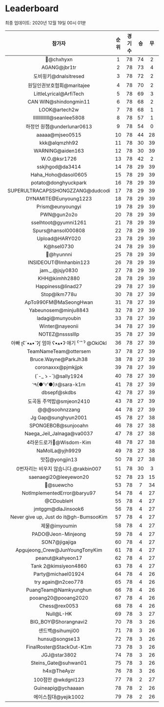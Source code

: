 # Leaderboard
최종 업데이트: 2020년 12월 19일 00시 01분




| 참가자 | 순위 | 경기수 | 승 | 무 | 패 | 승점 |
|:---:|:---:|:---:|:---:|:---:|:---:|:---:|
| 👑@chxhyxn | 1 | 78 | 74 | 2 | 2 | 224 |
| AGANG@jbr1tr | 2 | 78 | 73 | 4 | 1 | 223 |
| 도비윙키@dnalsitresed | 3 | 78 | 72 | 2 | 4 | 218 |
| 원딜인권보호협회@maritajee | 4 | 78 | 70 | 2 | 6 | 212 |
| LittleLyrical@ArfiTech | 5 | 78 | 69 | 3 | 6 | 210 |
| CAN WIN@shindongmin11 | 6 | 78 | 68 | 2 | 8 | 206 |
| LOOK@artech2w | 7 | 78 | 68 | 1 | 9 | 205 |
| lIIIlllIlIlIl@seanlee5808 | 8 | 78 | 57 | 1 | 20 | 172 |
| 하정언 원챔@underlunar0613 | 9 | 78 | 54 | 0 | 24 | 162 |
| aaaaa@mjseo0515 | 10 | 78 | 44 | 28 | 6 | 160 |
| kkk@alqmzhh92 | 11 | 78 | 30 | 39 | 9 | 129 |
| WARNING@aiden163 | 12 | 78 | 30 | 39 | 9 | 129 |
| W.O.@ksr1726 | 13 | 78 | 42 | 2 | 34 | 128 |
| sskjhgod@da3414 | 14 | 78 | 29 | 39 | 10 | 126 |
| Haha_Hoho@dasol0605 | 15 | 78 | 29 | 39 | 10 | 126 |
| potato@donghyuckpark | 16 | 78 | 29 | 39 | 10 | 126 |
| SUPERULTRACAPSSHONGZZANG@dudcodi | 17 | 78 | 29 | 39 | 10 | 126 |
| DYNAMITE@Eunyoung1223 | 18 | 78 | 29 | 39 | 10 | 126 |
| Prism@eunyoungyi | 19 | 78 | 29 | 39 | 10 | 126 |
| PWN@gun2o2o | 20 | 78 | 29 | 39 | 10 | 126 |
| sselhtoot@gyumni1261 | 21 | 78 | 29 | 39 | 10 | 126 |
| Spurs@hansol000808 | 22 | 78 | 29 | 39 | 10 | 126 |
| Upload@HARY020 | 23 | 78 | 29 | 39 | 10 | 126 |
| K@hsel0730 | 24 | 78 | 29 | 39 | 10 | 126 |
| 🐻@hyunnni | 25 | 78 | 29 | 39 | 10 | 126 |
| INSIDEOUT@Imhanbin123 | 26 | 78 | 29 | 39 | 10 | 126 |
| jam._.@jsjy0830 | 27 | 78 | 29 | 39 | 10 | 126 |
| KHH@kimhh2880 | 28 | 78 | 29 | 39 | 10 | 126 |
| Happiness@linad27 | 29 | 78 | 27 | 39 | 12 | 120 |
| Stop@lkm778u | 30 | 78 | 27 | 39 | 12 | 120 |
| ApTo990FM@MaSeongHwan | 31 | 78 | 27 | 39 | 12 | 120 |
| Yabeunosem@minju8843 | 32 | 78 | 27 | 39 | 12 | 120 |
| ladagi@munyoubin | 33 | 78 | 27 | 39 | 12 | 120 |
| Winter@nayeonii | 34 | 78 | 27 | 39 | 12 | 120 |
| NOTEZ@nsssslllp | 35 | 78 | 27 | 39 | 12 | 120 |
|  아빠  ʅʕ´•ﻌ•`ʔʃ  엄마 ʕ•ﻌ•ʔ 애기 ˁ˙˟˙ˀ @OkiOkl | 36 | 78 | 27 | 39 | 12 | 120 |
| TeamNameTeam@ottersem | 37 | 78 | 27 | 39 | 12 | 120 |
| Bruce.Wayne@ParkJh38 | 38 | 78 | 27 | 39 | 12 | 120 |
| coronaxxx@pjmkjjpk | 39 | 78 | 27 | 39 | 12 | 120 |
| (´-_ゝ-`)@sally1924 | 40 | 78 | 27 | 39 | 12 | 120 |
| ◝٩(●'▿'●)۶@sara-k1m | 41 | 78 | 27 | 39 | 12 | 120 |
| dbsepf@skdbs | 42 | 78 | 27 | 39 | 12 | 120 |
| 도곡동 주먹밥@smjeon2410 | 43 | 78 | 27 | 39 | 12 | 120 |
| @@@soohnzzang | 44 | 78 | 27 | 39 | 12 | 120 |
| Jg Gap@sunghyun2001 | 45 | 78 | 27 | 38 | 13 | 119 |
| SPONGEBOB@sunjooahn | 46 | 78 | 27 | 38 | 13 | 119 |
| Naega_Jeil_Jalnaga@va0037 | 47 | 78 | 27 | 38 | 13 | 119 |
| 4라운드로가🤦‍@Wisdom-Kim | 48 | 78 | 27 | 38 | 13 | 119 |
| NaMolLa@yjh9929 | 49 | 78 | 27 | 38 | 13 | 119 |
| 맛집@yongjin13 | 50 | 78 | 27 | 38 | 13 | 119 |
| 0번자리는 비우지 않습니다.@rakbin007 | 51 | 78 | 30 | 3 | 45 | 93 |
| saenaegi20@leeyewon20 | 52 | 78 | 23 | 15 | 40 | 84 |
| 👏@suewcho | 53 | 78 | 7 | 34 | 37 | 55 |
| NotImplementedError@baryu97 | 54 | 78 | 4 | 27 | 47 | 39 |
| @CDoubleH | 55 | 78 | 4 | 27 | 47 | 39 |
| jmtggm@dlaJinsook6 | 56 | 78 | 4 | 27 | 47 | 39 |
| Never give up, Just do it@gh-BumsooKim | 57 | 78 | 4 | 27 | 47 | 39 |
| 제물@imyoumin | 58 | 78 | 4 | 27 | 47 | 39 |
| PADO@Jeon-Minjeong | 59 | 78 | 4 | 27 | 47 | 39 |
| SON7@jigajiga | 60 | 78 | 4 | 27 | 47 | 39 |
| Apgujeong_Crew@JunYoungTonyKim | 61 | 78 | 4 | 27 | 47 | 39 |
| peanut@kahyeon17 | 62 | 78 | 4 | 27 | 47 | 39 |
| Tank 2@kimsiyeon4860 | 63 | 78 | 4 | 27 | 47 | 39 |
| Party@michael01924 | 64 | 78 | 4 | 26 | 48 | 38 |
| try again@n2ceo778 | 65 | 78 | 4 | 26 | 48 | 38 |
| PuangTeam@Namkyunghun | 66 | 78 | 4 | 26 | 48 | 38 |
| pooang20@pooang2020 | 67 | 78 | 4 | 26 | 48 | 38 |
| Chess@rex0053 | 68 | 78 | 4 | 26 | 48 | 38 |
| Null@L-HK | 69 | 78 | 3 | 27 | 48 | 36 |
| BIG_BOY@Shorangnavi2 | 70 | 78 | 3 | 26 | 49 | 35 |
| 샌드백@sihumji00 | 71 | 78 | 3 | 26 | 49 | 35 |
| hunsu@songse13 | 72 | 78 | 3 | 26 | 49 | 35 |
| FinalRoster@StackOut-K1m | 73 | 78 | 3 | 26 | 49 | 35 |
| JGJ@star3802 | 74 | 78 | 3 | 26 | 49 | 35 |
| Steins_Gate@suhwan01 | 75 | 78 | 3 | 26 | 49 | 35 |
| h4x@TheAyzr | 76 | 78 | 3 | 26 | 49 | 35 |
| 100점만 @wkdgnl123 | 77 | 78 | 2 | 27 | 49 | 33 |
| Guineapig@ychaaaan | 78 | 78 | 2 | 26 | 50 | 32 |
| 에이스침대@yejik1002 | 79 | 78 | 2 | 26 | 50 | 32 |
